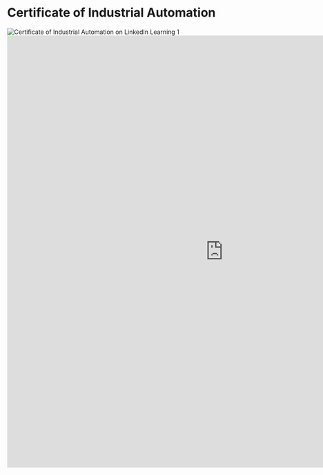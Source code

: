 # Certificate of Industrial Automation 
![Certificate of Industrial Automation on LinkedIn Learning 1](https://github.com/JonathanBheri/Certificate/blob/master/CertificateOfCompletion_Learn%20Industrial%20Automation.png)
<embed src="https://drive.google.com/viewerng/viewer?embedded=true&url=https://github.com/JonathanBheri/Certificate/raw/master/CertificateOfCompletion_Learn%20Industrial%20Automation.pdf" width="1000" height="1000">
